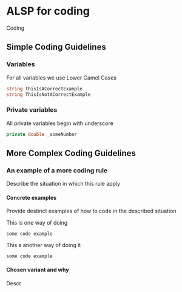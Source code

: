 # ALSP for coding
Coding 


## Simple Coding Guidelines

### Variables
For all variables we use Lower Camel Cases

```cs
string thisIsACorrectExample
string ThisIsNotACorrectExample
```

### Private variables
All private variables begin with underscore

```cs
private double _someNumber
```

## More Complex Coding Guidelines

### An example of a more coding rule

Describe the situation in which this rule apply


#### Concrete examples
Provide destinct examples of how to code in the described situation


This is one way of doing
```
some code example
```

This a another way of doing it
```
some code example
```

#### Chosen variant and why
Descr